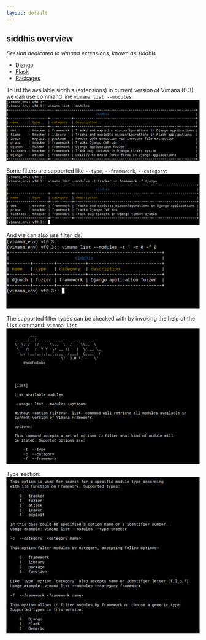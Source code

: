 ```yaml
---
layout: default
---
```

## siddhis overview
_Session dedicated to vimana extensions, known as siddhis_

*	[Django](./frameworks/django/django_siddhis.html)
*	[Flask](./frameworks/flask/flask_siddhis.html)
*	[Packages](./libs/packages_siddhis.html)


To list the available siddhis (extensions) in current version of Vimana (0.3), we can use command line `vimana list --modules`:
![Alt text](https://github.com/s4dhulabs/s4dhulabs.github.io/blob/master/resources/imgs/modules_list1.png?raw=true "VIMANAFRAMEWORK")

Some filters are supported like `--type`, `--framework`, `--category`:
![Alt text](https://github.com/s4dhulabs/s4dhulabs.github.io/blob/master/resources/imgs/modules_list-filters-django1.png?raw=true "VIMANAFRAMEWORK")

And we can also use filter ids:
![Alt text](https://github.com/s4dhulabs/s4dhulabs.github.io/blob/master/resources/imgs/module_list-filter-by-id1.png?raw=true "VIMANAFRAMEWORK")

The supported filter types can be checked with by invoking the help of the `list` command: `vimana list`	
![Alt text](https://github.com/s4dhulabs/s4dhulabs.github.io/blob/master/resources/imgs/modules_list-helpp1.png?raw=true "VIMANAFRAMEWORK")

Type section:
![Alt text](https://github.com/s4dhulabs/s4dhulabs.github.io/blob/master/resources/imgs/modules_list_help1.png?raw=true "VIMANAFRAMEWORK")


